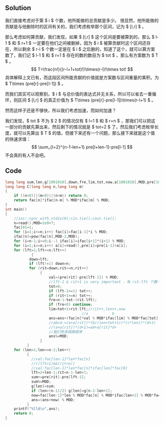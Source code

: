 
## Solution

我们直接考虑对于第 $ i $ 个数，他所能做的总贡献是多少。
很显然，他所能做的贡献是与他删除时的区间有关的，我们考虑枚举那个区间，记为 $ [l,r] $ 。

那么考虑如何算贡献，我们发现，如果 $ [l,r] $ 这个区间是要被算到的，那么 $ l-1 $ 和 $ r+1 $ 一定要在他们之间被删掉，因为 $ i $ 被算贡献时这个区间还存在，所以剩余 $ r-l $ 个数一定是在 $ i $ 之后删的，知道了这个，就可以算方案数了，我们记 $ l-1 $ 和 $ r+1 $ 存在的数的数目为 $ tot $ ，那么有方案数为 $ T $ 。
$$
T=\frac{n!}{(r-l+1+tot)!}\times(r-l)!\times tot!
$$
具体解释上文已有，而这段区间所能贡献的价值就是方案数与区间重量的乘积，为 $ T\times (pre[r]-pre[l-1]) $ 。

而我们其实可以观察到，$ i $ 与总价值的表达式并无关系，所以可以省去一重循环，则区间 $ [l,r] $ 的真正价值为 $ T\times (pre[r]-pre[l-1])\times(r-l+1) $ 。

然而这样子还是不够快，所以我们考虑加速，而如何加速？

我们发现，$ tot $ 不为 $ 2 $ 的情况仅有 $ l=1 $ 和 $ r=n $ ，那我们可以把这一部分的贡献先算出来，然后剩下的情况就是 $ tot=2 $ 了，然后我们考虑枚举长度，就可以先算出 $ T $ 的值，但接下来还有一个问题，那么接下来就是这个值的快速求值：
$$
\sum_{l=2}^{n-1-len+1} pre[l+len-1]-pre[l-1]
$$
不会真的有人不会吧。

## Code

```c++
long long sum,len,g[1001010],down,fre,lim,tot,now,a[1001010],MOD,pre[1001010],ans,fac[1001010],ifac[1001010],lft,rit,val,n,i;
long long C(long long n,long long m)
{
	if ((n<0)||(m<0)||(n<m)) return 0;
	return fac[n]*ifac[n-m] % MOD*ifac[m] % MOD;
}
int main()
{
	//ios::sync_with_stdio(0);cin.tie();cout.tie();
	n=read();MOD=1e9+7;
	fac[0]=1;
	for (i=1;i<=n;i++) fac[i]=fac[i-1]*i % MOD;
	ifac[n]=pow(fac[n],MOD-2,MOD);
	for (i=n-1;i>=0;i--) ifac[i]=ifac[i+1]*(i+1) % MOD;
	for (i=1;i<=n;i++) a[i]=read(),pre[i]=pre[i-1]+a[i];
	for (lft=1;lft<=n;lft++)
	        {
		   down=lft;
		   if (lft!=1) down=n;
	       for (rit=down;rit<=n;rit++)
	            {
	            	val=(pre[rit]-pre[lft-1]) % MOD;
	            	//lft-1 & rit+1 is very important ，有 rit-lft 个数一定要在 i的后面，tot个数一定要在i的前面。 
	            	tot=0;
	            	if (lft-1>=1) tot++;
					if (rit+1<=n) tot++;
					fre=n-1-tot-(rit-lft);
					if (fre<0) continue;
					lim=tot+1+rit-lft;//rit++,len++,now
					               //a           b                              c                   d  
					ans=ans+(fac[n]*val % MOD*ifac[lim] % MOD*fac[tot] % MOD*fac[rit-lft] % MOD*(rit-lft+1) % MOD);
					//abcd->(a+a[rit])*(b/(len+tot+1))*(c*len))*(d+1)
					//(a+a[rit])*(d+1)=ad+a[rit]*d+
					//我们考虑调换顺序 
					ans%=MOD; 
				}
		  }
	for (len=1;len<=n-2;len++)
	      {
	      	//val:fac[len-1]*len*fac[n]
	      	//((lft>1)&&(rit<n))
	      	//val:fac[len-1]*len*fac[n]*ifac[len]*fac[0]
	      	lft=2+len-1;rit=n-1-len+1;
	      	sum+=pre[rit]-pre[lft-1];
	      	sum%=MOD;
	      	g[len]=sum;
	      	if (len>(n-1)/2) g[len]=g[n-2-len+1];
	      	now=fac[len-1]*len % MOD*fac[n] % MOD*ifac[len+2] % MOD*fac[2] % MOD*g[len] % MOD;
	      	ans=(ans+now) % MOD;
		  }
	printf("%lld\n",ans);
    return 0;
}
```

